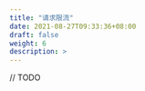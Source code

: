 ```yaml
---
title: "请求限流"
date: 2021-08-27T09:33:36+08:00
draft: false
weight: 6
description: >
---
```


// TODO

